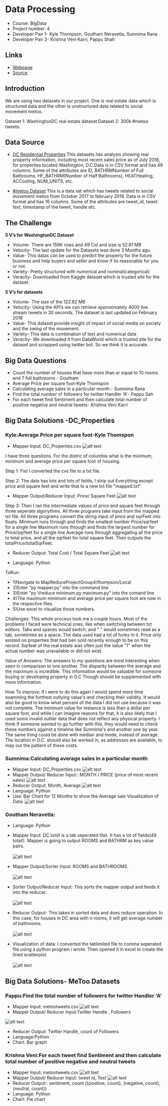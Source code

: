 # Data Processing
- Course: BigData
- Project number: 4
- Developer Pair 1- Kyle Thompson, Goutham Neravetla, Sumnima Rana
- Developer Pair 2- Krishna Veni Karri, Pappu Shah


## Links
- [Webpage](https://sumnimarana1.github.io/MapReduceProjectGroup4/ "MapReduce Project group 4")
- [Source](https://github.com/sumnimarana1/MapReduceProjectGroup4 "MapReduce Project group 4")

## Introduction

We are using two datasets in our project.
One is real estate data which is structured data and the other is unstructured data related to social movement metoo.

Dataset 1: WashingtonDC real estate dataset
Dataset 2: 300k #metoo tweets.



## Data Source
- [DC Residential Properties](https://www.kaggle.com/christophercorrea/dc-residential-properties "Website for dataset")
This datasets has analysis showing real property information, including most recent sales price as of July 2018, for properties located Washington, D.C.Data is in CSV format and has 49 columns. Some of the attributes are ID, BATHRMNumber of Full Bathrooms, HF_BATHRM(Number of Half Bathrooms), HEATHeating, ACCooling, NUM_UNITS, etc.

- [#metoo Dataset](https://data.world/rdeeds/350k-metoo-tweets)
This is a data set which has tweets related to social movement metoo from October 2017 to february 2018. Data is in CSV format and has 16 columns. Some of the attributes are tweet_id, tweet text, timestamp of the tweet, handle etc.



## The Challenge

**5 V’s for WashingtonDC Dataset**
- Volume- There are 159K rows and 49 Col and size is 52.81 MB
- Velocity- The last update for the Datasets was done 3 Months ago.
- Value- This datas can be used to predict the property for the future business and help buyers and seller and know if its reasonable for you or not.
- Variety- Pretty structured with numerical and nominal(categorical)
- Veracity- Downloaded from Kaggle dataset which is trusted site for the dataset.

**5 V’s for datasets**
- Volume- The size of the 122.82 MB
- Velocity- Using the API’s we can retrieve approximately 4000 live stream tweets in 30 seconds. The dataset is last updated on February 2018
- Value- This dataset provide insight of impact of social media on society and the swing of the movement.
- Variety- This data is combination of text and numerical data
- Veracity- We downloaded it from DataWorld which is trusted site for the dataset and scrapped using twitter bot. So we think it is accurate.

## Big Data Questions
- Count the number of houses that have more than or equal to 10 rooms and 7 full bathrooms  - Goutham
- Average Price per square foot-Kyle Thomspon
- Calculating average sales in a particular month.- Sumnima Rana
- Find the total number of followers for twitter Handler 'A'- Pappu Sah
- For each tweet find Sentiment and then calculate total number of positive negative and neutral tweets-  Krishna Veni Karri


## Big Data Solutions -DC_Properties

### Kyle:Average Price per square foot-Kyle Thomspon ###
* Mapper Input: DC_Properties.csv
![alt text](https://github.com/Sumnimarana1/MapReduceProjectGroup4/blob/master/rana/images/mapper.png)

I have three questions. For the distric of columbia what is the miximum, minimum and average price per square foot of housing.

Step 1: Fist I converted the cvs file to a txt file.

Step 2: The data has lots and lots of feilds, I strip out Everything except price and square feet and write
that to a new txt file "mapped.txt".

* Mapper Output/Reducer Input: Price/ Square Feet
![alt text](https://github.com/Sumnimarana1/MapReduceProjectGroup4/blob/master/thompson/Pictures/mapper.PNG)

Step 3: Then I ran the intermediate values of price and square feet through three seperate algorythms.
All three programs take input from the mapped txt file.
All three programs convert the string input of price and sqrFeet into floats.
Minimum runs through and finds the smallest number Price/sqrfeet for a single line
Maximum runs through and finds the largwst number for Price/sqrfeet for a single line
Average runs through aggregating all the price to total price, and all the sqrfeet for total square feet.
Then outputs the totalPrice/totalSqrFeet.

* Reducer Output: Total Cost / Total Square Feet
![alt text](https://github.com/Sumnimarana1/MapReduceProjectGroup4/blob/master/thompson/Pictures/price_sqft.PNG)

* Language: Python

ToRun:
* 1)Navigate to MapReduceProjectGroup4/thompson/Local
* 2)Enter "py mapper.py" into the command line
* 3)Enter "py Vreduce minimum.py maximum.py" into the comand line
* 4)The maximum minimum and average price per square foot are now in the respective files.
* 5)Use excel to visualize those numbers.

Challenges: This whole process took me a couple hours. Most of the problems I faced were technical ones, like when switching between txt editors.
Tabs and spaces would switch, and " " would sometimes read as a tab, sometimes as a space.
The data used had a lot of holes in it. Price only existed on properties that had ben sold recently enough to be on this record.
Sqrfeet of the real estate was often just the value "1" when the actual number was unavailable or did not exist.

Value of Answers: The answers to my questions are most interesting when seen in comparison to one another. The disparity between the average and the maximum is incredible. This information would be valuable for someone buying or developing property in D.C
Though should be supplemented with more information.

How To improve: If I were to do this again I would spend more time examining the furthest outlying value's and checking their validity.
It would also be good to know what percent of the data I did not use because it was not complete.
The minimum value for instance is less than a dollar per square foot, and while I can imagine reasons for that, it is also likely
that I used some invalid outlier data that does not reflect any physical property.
I think if someone wanted to go further with this, they would need to check these numbers against a timeline like Sumnima's and another one by year. The same thing could be done with median and mode, instead of average.
The location in D.C. should also be worked in, as addresses are available, to map out the pattern of these costs.

### Sumnima:Calculating average sales in a particular month ###
* Mapper Input: DC_Properties.csv
 ![alt text](https://github.com/Sumnimarana1/MapReduceProjectGroup4/blob/master/rana/images/mapper.png)
* Mapper Output/ Reducer Input:: MONTH / PRICE (price of most recent sales)
 ![alt text](https://github.com/Sumnimarana1/MapReduceProjectGroup4/blob/master/rana/images/MapperO.png)
* Reducer Output: Month, Average
 ![alt text](https://github.com/Sumnimarana1/MapReduceProjectGroup4/blob/master/rana/images/ReducerO.png)
* Language: Python
* Use: Bar Chart for 12 Months to show the Average sale
Visualization of Data:
 ![alt text](https://github.com/Sumnimarana1/MapReduceProjectGroup4/blob/master/rana/images/AverageSalebyMonthChart.PNG)

### Goutham Neravetla: ###

* Language: Python

* Mapper Input: DC.txt(it is a tab seperated file). It has a lot of fields(49 total!). Mapper is going to output ROOMS and BATHRM as key value pairs.<br /><br />
![alt text](neravetla/images/mapperinput.png)
* Mapper Output/Sorter Input: ROOMS and BATHROOMS. <br /><br />
![alt text](neravetla/images/mapperoutput_sortinput.png)
* Sorter Output/Reducer Input: This sorts the mapper output and feeds it into the reducer.<br /><br />
![alt text](neravetla/images/sortoutput_reducerinput.png)
* Reducer Output- This takes in sorted data and does reduce operation. In this case, for houses in DC area with n rooms, it will get average number of bathrooms.<br /><br />
![alt text](neravetla/images/reduceroutput.png)

* Visualization of data: I converted the tablimited file to comma seperated file using a python program i wrote. Then opened it in excel to create the lined scatterplot.<br /><br />
![alt text](neravetla/images/chart.png)

## Big Data Solutions- MeToo Datasets
### Pappu:Find the total number of followers for twitter Handler 'A' ###
* Mapper Input: metootweets.csv
![alt text](https://github.com/Sumnimarana1/MapReduceProjectGroup4/blob/master/karri/images/mapper_input.PNG)
* Mapper Output/ Reducer Input:Twitter Handle , Followers

![alt text](https://github.com/Sumnimarana1/MapReduceProjectGroup4/blob/master/karri/images/sah_output.PNG)
* Reducer Output: Twitter Handle, count of Followers
* Language:Python
* Chart: Bar graph

### Krishna Veni:For each tweet find Sentiment and then calculate total number of positive negative and neutral tweets ###
* Mapper Input: metootweets.csv
![alt text](https://github.com/Sumnimarana1/MapReduceProjectGroup4/blob/master/karri/images/mapper_input.PNG)
* Mapper Output/ Reducer Input: tweet id, Text
![alt text](https://github.com/Sumnimarana1/MapReduceProjectGroup4/blob/master/karri/images/Reducer_input.PNG)
* Reducer Output::  sentiment, count ({positive, count}, {negative, count}, {neutral, count})
* Language:  Python
* Chart: Pie chart
